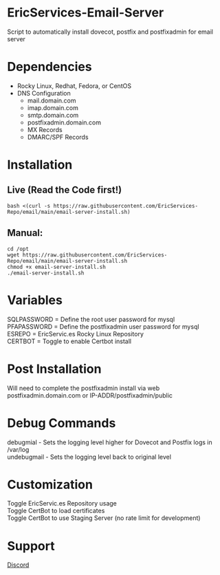 # EricServices-Email-Server


Script to automatically install dovecot, postfix and postfixadmin for email server

# Dependencies  
- Rocky Linux, Redhat, Fedora, or CentOS
- DNS Configuration
  - mail.domain.com
  - imap.domain.com
  - smtp.domain.com
  - postfixadmin.domain.com
  - MX Records
  - DMARC/SPF Records


# Installation    
## Live (Read the Code first!)  
    bash <(curl -s https://raw.githubusercontent.com/EricServices-Repo/email/main/email-server-install.sh)  
    
## Manual:  
    cd /opt  
    wget https://raw.githubusercontent.com/EricServices-Repo/email/main/email-server-install.sh
    chmod +x email-server-install.sh
    ./email-server-install.sh


# Variables    
SQLPASSWORD = Define the root user password for mysql  
PFAPASSWORD = Define the postfixadmin user password for mysql  
ESREPO = EricServic.es Rocky Linux Repository  
CERTBOT = Toggle to enable Certbot install  


# Post Installation    
Will need to complete the postfixadmin install via web  
postfixadmin.domain.com or IP-ADDR/postfixadmin/public  

# Debug Commands 
debugmial - Sets the logging level higher for Dovecot and Postfix logs in /var/log  
undebugmail - Sets the logging level back to original level  

# Customization    
Toggle EricServic.es Repository usage  
Toggle CertBot to load certificates  
Toggle CertBot to use Staging Server (no rate limit for development)  


# Support    
[Discord](https://discord.gg/8nKBgURRbW)

